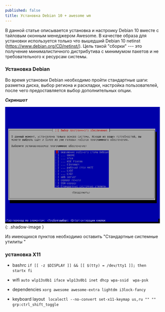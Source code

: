```yaml
---
published: false
title: Установка Debian 10 + awesome wm
---
```


В данной статье описывается установка и настроику Debian 10 вместе с тайловым оконным менеджером Awesome.
В качестве образа для установки используется только что вышедший Debian 10 netinst (https://www.debian.org/CD/netinst/). Цель такой "сборки" --- это получение минималистичного дистрибутива с минимумом пакетов и не требовательного к ресурсам системы. 


### Установка Debian

Во время установки Debian необходимо пройти стандартные шаги: разметка диска, выбор региона и раскладки, настройка пользователей, после чего предоставляется выбор дополнительных опции. 

***Скриншот***

![debian install](/images/VirtualBox_debian_17_07_2019_00_51_04.png){: .shadow-image }

Из имеющихся пунктов необходимо оставить "Стандартные системные утилиты
"


### установка X11

* bashrc
`
if [[ -z $DISPLAY ]] && [[ $(tty) = /dev/tty1 ]]; then
        startx
fi
`
* wifi
`
auto wlp13s0b1
iface wlp13s0b1 inet dhcp
wpa-ssid 
wpa-psk 
`

* dependencies
`
xorg awesome awesome-extra lightdm i3lock-fancy
`
* keyboard layout
` localectl --no-convert set-x11-keymap us,ru "" "" grp:ctrl_shift_toggle`